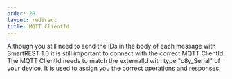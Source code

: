 ```yaml
---
order: 20
layout: redirect
title: MQTT ClientId
---
```


Although you still need to send the IDs in the body of each message with SmartREST 1.0 it is still important to connect with the correct MQTT ClientId.
The MQTT ClientId needs to match the externalId with type "c8y_Serial" of your device. It is used to assign you the correct operations and responses.